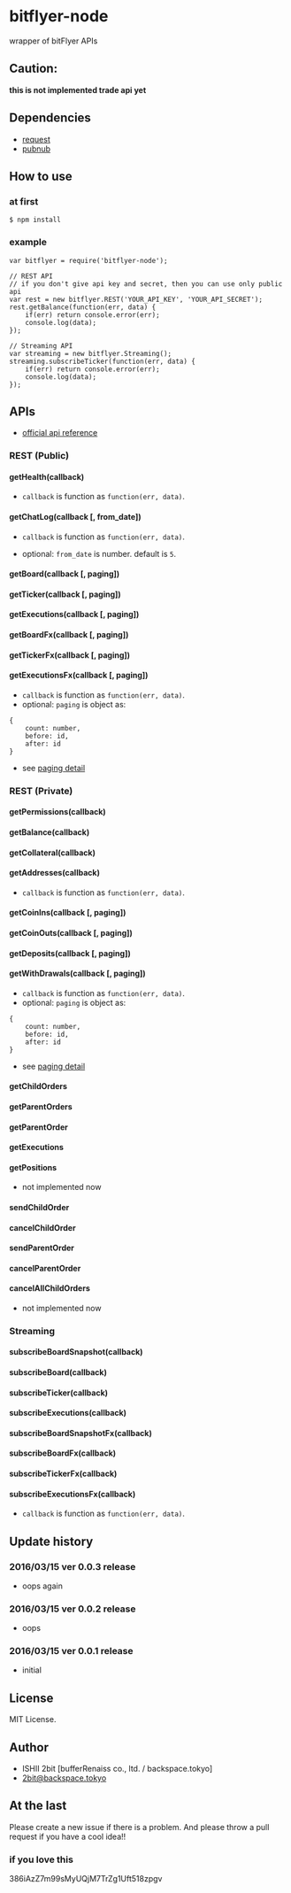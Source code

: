 # bitflyer-node

wrapper of bitFlyer APIs

## Caution:

__this is not implemented trade api yet__

## Dependencies

* [request](https://www.npmjs.com/package/request)
* [pubnub](https://www.npmjs.com/package/pubnub)

## How to use

### at first

```
$ npm install
```

### example

```
var bitflyer = require('bitflyer-node');

// REST API
// if you don't give api key and secret, then you can use only public api
var rest = new bitflyer.REST('YOUR_API_KEY', 'YOUR_API_SECRET');
rest.getBalance(function(err, data) {
	if(err) return console.error(err);
	console.log(data);
});

// Streaming API
var streaming = new bitflyer.Streaming();
streaming.subscribeTicker(function(err, data) {
	if(err) return console.error(err);
	console.log(data);
});

```

## APIs

* [official api reference](https://lightning.bitflyer.jp/docs?lang=en)

### REST (Public)

#### getHealth(callback)

* `callback` is function as `function(err, data)`.

#### getChatLog(callback [, from_date])

* `callback` is function as `function(err, data)`.

* optional: `from_date` is number. default is `5`.

#### getBoard(callback [, paging])
#### getTicker(callback [, paging])
#### getExecutions(callback [, paging])
#### getBoardFx(callback [, paging])
#### getTickerFx(callback [, paging])
#### getExecutionsFx(callback [, paging])

* `callback` is function as `function(err, data)`.
* optional: `paging` is object as:

```
{
	count: number,
	before: id,
	after: id
}
``` 
* see [paging detail](https://lightning.bitflyer.jp/docs?lang=en#pagination)

### REST (Private)

#### getPermissions(callback)
#### getBalance(callback)
#### getCollateral(callback)
#### getAddresses(callback)

* `callback` is function as `function(err, data)`.

#### getCoinIns(callback [, paging])
#### getCoinOuts(callback [, paging])
#### getDeposits(callback [, paging])
#### getWithDrawals(callback [, paging])

* `callback` is function as `function(err, data)`.
* optional: `paging` is object as:

```
{
	count: number,
	before: id,
	after: id
}
``` 
* see [paging detail](https://lightning.bitflyer.jp/docs?lang=en#pagination)

#### getChildOrders
#### getParentOrders
#### getParentOrder
#### getExecutions
#### getPositions

* not implemented now

#### sendChildOrder
#### cancelChildOrder
#### sendParentOrder
#### cancelParentOrder
#### cancelAllChildOrders

* not implemented now

### Streaming

#### subscribeBoardSnapshot(callback)
#### subscribeBoard(callback)
#### subscribeTicker(callback)
#### subscribeExecutions(callback)
#### subscribeBoardSnapshotFx(callback)
#### subscribeBoardFx(callback)
#### subscribeTickerFx(callback)
#### subscribeExecutionsFx(callback)

* `callback` is function as `function(err, data)`.

## Update history

### 2016/03/15 ver 0.0.3 release

* oops again


### 2016/03/15 ver 0.0.2 release

* oops

### 2016/03/15 ver 0.0.1 release

* initial

## License

MIT License.

## Author

* ISHII 2bit [bufferRenaiss co., ltd. / backspace.tokyo]
* 2bit@backspace.tokyo

## At the last

Please create a new issue if there is a problem.
And please throw a pull request if you have a cool idea!!

### if you love this

386iAzZ7m99sMyUQjM7TrZg1Uft518zpgv
